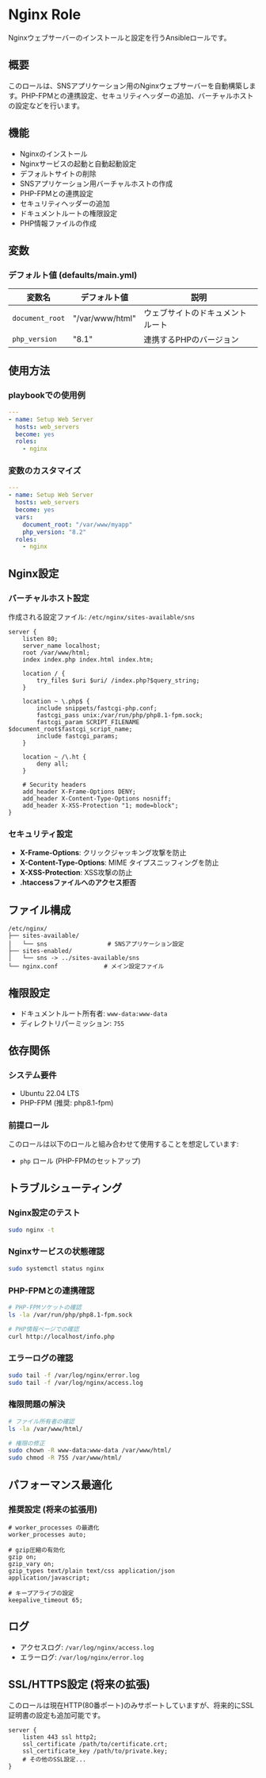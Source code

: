 # Nginx Role

Nginxウェブサーバーのインストールと設定を行うAnsibleロールです。

## 概要

このロールは、SNSアプリケーション用のNginxウェブサーバーを自動構築します。PHP-FPMとの連携設定、セキュリティヘッダーの追加、バーチャルホストの設定などを行います。

## 機能

- Nginxのインストール
- Nginxサービスの起動と自動起動設定
- デフォルトサイトの削除
- SNSアプリケーション用バーチャルホストの作成
- PHP-FPMとの連携設定
- セキュリティヘッダーの追加
- ドキュメントルートの権限設定
- PHP情報ファイルの作成

## 変数

### デフォルト値 (defaults/main.yml)

| 変数名 | デフォルト値 | 説明 |
|--------|-------------|------|
| `document_root` | "/var/www/html" | ウェブサイトのドキュメントルート |
| `php_version` | "8.1" | 連携するPHPのバージョン |

## 使用方法

### playbookでの使用例

```yaml
---
- name: Setup Web Server
  hosts: web_servers
  become: yes
  roles:
    - nginx
```

### 変数のカスタマイズ

```yaml
---
- name: Setup Web Server
  hosts: web_servers
  become: yes
  vars:
    document_root: "/var/www/myapp"
    php_version: "8.2"
  roles:
    - nginx
```

## Nginx設定

### バーチャルホスト設定

作成される設定ファイル: `/etc/nginx/sites-available/sns`

```nginx
server {
    listen 80;
    server_name localhost;
    root /var/www/html;
    index index.php index.html index.htm;

    location / {
        try_files $uri $uri/ /index.php?$query_string;
    }

    location ~ \.php$ {
        include snippets/fastcgi-php.conf;
        fastcgi_pass unix:/var/run/php/php8.1-fpm.sock;
        fastcgi_param SCRIPT_FILENAME $document_root$fastcgi_script_name;
        include fastcgi_params;
    }

    location ~ /\.ht {
        deny all;
    }

    # Security headers
    add_header X-Frame-Options DENY;
    add_header X-Content-Type-Options nosniff;
    add_header X-XSS-Protection "1; mode=block";
}
```

### セキュリティ設定

- **X-Frame-Options**: クリックジャッキング攻撃を防止
- **X-Content-Type-Options**: MIME タイプスニッフィングを防止
- **X-XSS-Protection**: XSS攻撃の防止
- **.htaccessファイルへのアクセス拒否**

## ファイル構成

```
/etc/nginx/
├── sites-available/
│   └── sns                 # SNSアプリケーション設定
├── sites-enabled/
│   └── sns -> ../sites-available/sns
└── nginx.conf             # メイン設定ファイル
```

## 権限設定

- ドキュメントルート所有者: `www-data:www-data`
- ディレクトリパーミッション: `755`

## 依存関係

### システム要件

- Ubuntu 22.04 LTS
- PHP-FPM (推奨: php8.1-fpm)

### 前提ロール

このロールは以下のロールと組み合わせて使用することを想定しています:

- `php` ロール (PHP-FPMのセットアップ)

## トラブルシューティング

### Nginx設定のテスト

```bash
sudo nginx -t
```

### Nginxサービスの状態確認

```bash
sudo systemctl status nginx
```

### PHP-FPMとの連携確認

```bash
# PHP-FPMソケットの確認
ls -la /var/run/php/php8.1-fpm.sock

# PHP情報ページでの確認
curl http://localhost/info.php
```

### エラーログの確認

```bash
sudo tail -f /var/log/nginx/error.log
sudo tail -f /var/log/nginx/access.log
```

### 権限問題の解決

```bash
# ファイル所有者の確認
ls -la /var/www/html/

# 権限の修正
sudo chown -R www-data:www-data /var/www/html/
sudo chmod -R 755 /var/www/html/
```

## パフォーマンス最適化

### 推奨設定 (将来の拡張用)

```nginx
# worker_processes の最適化
worker_processes auto;

# gzip圧縮の有効化
gzip on;
gzip_vary on;
gzip_types text/plain text/css application/json application/javascript;

# キープアライブの設定
keepalive_timeout 65;
```

## ログ

- アクセスログ: `/var/log/nginx/access.log`
- エラーログ: `/var/log/nginx/error.log`

## SSL/HTTPS設定 (将来の拡張)

このロールは現在HTTP(80番ポート)のみサポートしていますが、将来的にSSL証明書の設定も追加可能です。

```nginx
server {
    listen 443 ssl http2;
    ssl_certificate /path/to/certificate.crt;
    ssl_certificate_key /path/to/private.key;
    # その他のSSL設定...
}
```
